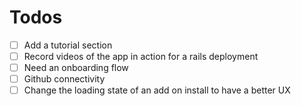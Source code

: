 # Todos
- [ ] Add a tutorial section
- [ ] Record videos of the app in action for a rails deployment
- [ ] Need an onboarding flow
- [ ] Github connectivity
- [ ] Change the loading state of an add on install to have a better UX